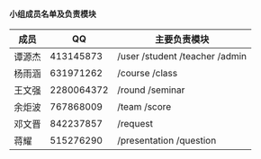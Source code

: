 #### 小组成员名单及负责模块

成员	| QQ | 主要负责模块
---|---|---
谭源杰|	413145873  | /user  /student  /teacher  /admin
杨雨涵|	631971262  | /course  /class
王文强|	2280064372 | /round  /seminar 
余炬波|	767868009  | /team  /score 
邓文晋|	842237857  | /request
蒋耀|	515276290  | /presentation /question